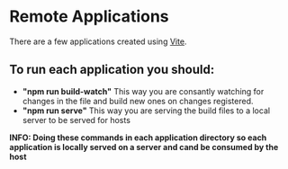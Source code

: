 # Remote Applications

There are a few applications created using [Vite](https://vitejs.dev/).

## To run each application you should:

- **"npm run build-watch"** This way you are consantly watching for changes in the file and build new ones on changes registered.
- **"npm run serve"** This way you are serving the build files to a local server to be served for hosts

**INFO: Doing these commands in each application directory so each application is locally served on a server and cand be consumed by the host**